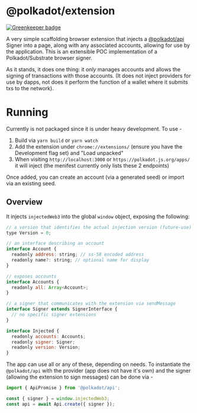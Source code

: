 # @polkadot/extension

[![Greenkeeper badge](https://badges.greenkeeper.io/polkadot-js/extension.svg)](https://greenkeeper.io/)

A very simple scaffolding browser extension that injects a [@polkadot/api](https://github.com/polkadot-js/api) Signer into a page, along with any associated accounts, allowing for use by the application. This is an extensible POC implementation of a Polkadot/Substrate browser signer.

As it stands, it does one thing: it _only_ manages accounts and allows the signing of transactions with those accounts. (It does not inject providers for use by dapps, not does it perform the function of a wallet where it submits txs to the network).

# Running

Currently is not packaged since it is under heavy development. To use -

1. Build via `yarn build` or `yarn watch`
2. Add the extension under `chrome://extensions/` (ensure you have the Development flag set) and "Load unpacked"
3. When visiting `http://localhost:3000` or `https://polkadot.js.org/apps/` it will inject (the menifest currently only lists these 2 endpoints)

Once added, you can create an account (via a generated seed) or import via an existing seed.

## Overview

It injects `injectedWeb3` into the global `window` object, exposing the following:

```js
// a version that identifies the actual injection version (future-use)
type Version = 0;

// an interface describing an account
interface Account {
  readonly address: string; // ss-58 encoded address
  readonly name?: string; // optional name for display
}

// exposes accounts
interface Accounts {
  readonly all: Array<Account>;
}

// a signer that communicates with the extension via sendMessage
interface Signer extends SignerInterface {
  // no specific signer extensions
}

interface Injected {
  readonly accounts: Accounts;
  readonly signer: Signer;
  readonly version: Version;
}
```

The app can use all or any of these, depending on needs. To instantiate the `@polkadot/api` with the provider (app does not have it's own) and the signer (allowing the extension to sign messages) can be done via -

```js
import { ApiPromise } from '@polkadot/api';

const { signer } = window.injectedWeb3;
const api = await Api.create({ signer });
```
